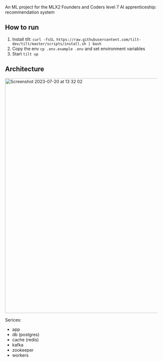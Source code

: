 An ML project for the MLX2 Founders and Coders level 7 AI apprenticeship: recommendation system

## How to run

1. Install tilt: `curl -fsSL https://raw.githubusercontent.com/tilt-dev/tilt/master/scripts/install.sh | bash`
2. Copy the env `cp .env.example .env` and set environment variables
3. Start `tilt up`

## Architecture
<img width="772" alt="Screenshot 2023-07-20 at 13 32 02" src="https://github.com/mimireyburn/Perceptron/assets/36554605/2a122672-eff3-4878-8981-d01e271bb8bf">

Serices: 
- app
- db (postgres)
- cache (redis)
- kafka
- zookeeper
- workers
